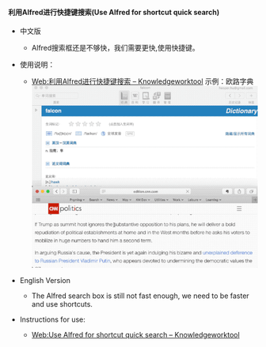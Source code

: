 #### 利用Alfred进行快捷键搜索(Use Alfred for shortcut quick search)
- 中文版
	- Alfred搜索框还是不够快，我们需要更快,使用快捷键。
- 使用说明：

	- [Web:利用Alfred进行快捷键搜索 – Knowledgeworktool](http://knowledgeworktool.com/alfred/)
示例：欧路字典
![](eudic.gif)


- English Version
	- The Alfred search box is still not fast enough, we need to be faster and use shortcuts.
- Instructions for use:
	- [Web:Use Alfred for shortcut quick search – Knowledgeworktool](http://knowledgeworktool.com/use-alfred-for-shortcut-quick-search/)